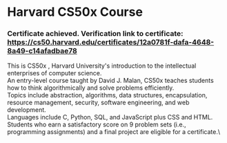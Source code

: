 # Harvard CS50x Course
### Certificate achieved. Verification link to certificate: https://cs50.harvard.edu/certificates/12a0781f-dafa-4648-8a49-c14afadbae78 

This is CS50x , Harvard University's introduction to the intellectual enterprises of computer science. <br>
An entry-level course taught by David J. Malan, CS50x teaches students how to think algorithmically and solve problems efficiently. <br>
Topics include abstraction, algorithms, data structures, encapsulation, resource management, security, software engineering, and web development. <br>
Languages include C, Python, SQL, and JavaScript plus CSS and HTML. 
</br>
Students who earn a satisfactory score on 9 problem sets (i.e., programming assignments) and a final project are eligible for a certificate.\
